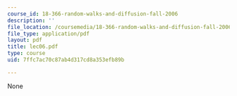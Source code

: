 ```yaml
---
course_id: 18-366-random-walks-and-diffusion-fall-2006
description: ''
file_location: /coursemedia/18-366-random-walks-and-diffusion-fall-2006/7ffc7ac70c87ab4d317cd8a353efb89b_lec06.pdf
file_type: application/pdf
layout: pdf
title: lec06.pdf
type: course
uid: 7ffc7ac70c87ab4d317cd8a353efb89b

---
```

None